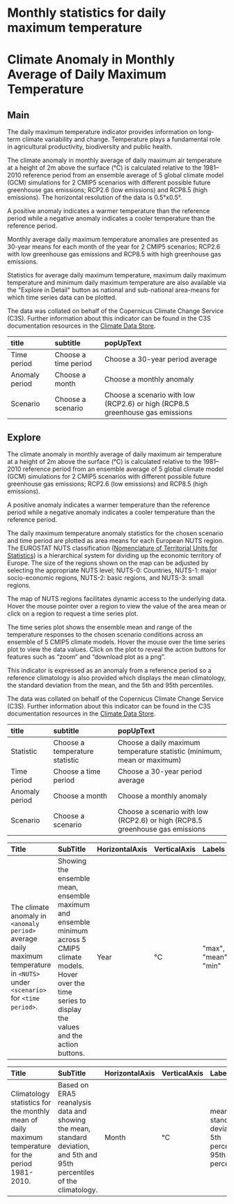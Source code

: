 
Monthly statistics for daily maximum temperature
================================================

# Climate Anomaly in Monthly Average of Daily Maximum Temperature

## Main


The daily maximum temperature indicator provides information on long-term climate variability and change. Temperature plays a fundamental role in agricultural productivity, biodiversity and public health.

The climate anomaly in monthly average of daily maximum air temperature at a height of 2m above the surface (°C) is calculated relative to the 1981–2010 reference period from an ensemble average of 5 global climate model (GCM) simulations for 2 CMIP5 scenarios with different possible future greenhouse gas emissions; RCP2.6 (low emissions) and RCP8.5 (high emissions). The horizontal resolution of the data is 0.5°x0.5°.

A positive anomaly indicates a warmer temperature than the reference period while a negative anomaly indicates a cooler temperature than the reference period.

Monthly average daily maximum temperature anomalies are presented as 30-year means for each month of the year for 2 CMIP5 scenarios; RCP2.6 with low greenhouse gas emissions and RCP8.5 with high greenhouse gas emissions.

Statistics for average daily maximum temperature, maximum daily maximum temperature and minimum daily maximum temperature are also available via the "Explore in Detail" button as national and sub-national area-means for which time series data can be plotted.

The data was collated on behalf of the Copernicus Climate Change Service (C3S).  Further information about this indicator can be found in the C3S documentation resources in the [Climate Data Store](https://cds.climate.copernicus.eu/cdsapp#!/dataset/sis-agroclimatic-indicators?tab=overview).  

|title|subtitle|popUpText|
| :--- | :--- | :--- |
|Time period|Choose a time period|Choose a 30-year period average|
|Anomaly period|Choose a month|Choose a monthly anomaly|
|Scenario|Choose a scenario|Choose a scenario with low (RCP2.6) or high (RCP8.5 greenhouse gas emissions|

## Explore


The climate anomaly in monthly average of daily maximum air temperature at a height of 2m above the surface (°C) is calculated relative to the 1981–2010 reference period from an ensemble average of 5 global climate model (GCM) simulations for 2 CMIP5 scenarios with different possible future greenhouse gas emissions; RCP2.6 (low emissions) and RCP8.5 (high emissions).

A positive anomaly indicates a warmer temperature than the reference period while a negative anomaly indicates a cooler temperature than the reference period.

The daily maximum temperature anomaly statistics for the chosen scenario and time period are plotted as area means for each European NUTS region. The EUROSTAT NUTS classification ([Nomenclature of Territorial Units for Statistics](https://ec.europa.eu/eurostat/web/nuts/background)) is a hierarchical system for dividing up the economic territory of Europe. The size of the regions shown on the map can be adjusted by selecting the appropriate NUTS level; NUTS-0: Countries, NUTS-1: major socio-economic regions, NUTS-2: basic regions, and NUTS-3: small regions.

The map of NUTS regions facilitates dynamic access to the underlying data. Hover the mouse pointer over a region to view the value of the area mean or click on a region to request a time series plot.

The time series plot shows the ensemble mean and range of the temperature responses to the chosen scenario conditions across an ensemble of 5 CMIP5 climate models. Hover the mouse over the time series plot to view the data values.  Click on the plot to reveal the action buttons for features such as “zoom” and “download plot as a png”.

This indicator is expressed as an anomaly from a reference period so a reference climatology is also provided which displays the mean climatology, the standard deviation from the mean, and the 5th and 95th percentiles.

The data was collated on behalf of the Copernicus Climate Change Service (C3S).  Further information about this indicator can be found in the C3S documentation resources in the [Climate Data Store](https://cds.climate.copernicus.eu/cdsapp#!/dataset/sis-agroclimatic-indicators?tab=overview).  

|title|subtitle |popUpText|
| :--- | :--- | :--- |
|Statistic|Choose a temperature statistic|Choose a daily maximum temperature statistic (minimum, mean or maximum)|
|Time period|Choose a time period|Choose a 30-year period average|
|Anomaly period|Choose a month|Choose a monthly anomaly|
|Scenario|Choose a scenario|Choose a scenario with low (RCP2.6) or high (RCP8.5 greenhouse gas emissions|
  

|Title|SubTitle|HorizontalAxis|VerticalAxis|Labels|
| :--- | :--- | :--- | :--- | :--- |
|The climate anomaly in `<anomaly period>` average daily maximum temperature in `<NUTS>` under `<scenario>` for `<time period>`.|Showing the ensemble mean, ensemble maximum and ensemble minimum across 5 CMIP5 climate models. Hover over the time series to display the values and the action buttons.|Year|°C|"max", "mean", "min"|
  

|Title|SubTitle|HorizontalAxis|VerticalAxis|Labels|
| :--- | :--- | :--- | :--- | :--- |
|Climatology statistics for the monthly mean of daily maximum temperature for the period 1981-2010.|Based on ERA5 reanalysis data and showing the mean, standard deviation, and 5th and 95th percentiles of the climatology.|Month|°C|mean and standard deviation, 5th percentile, 95th percentile|
